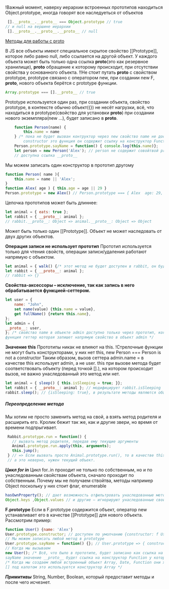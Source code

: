 !Важный момент, наверху иерархии встроенных прототипов находиться Object.prototype, иногда говорят все наследуеться от объектов
```javascript
 [].__proto__.__proto__ === Object.prototype // true
// и null на вершине иерархии
 [].__proto__.__proto__.__proto__ // null
```

[Методы для работы с proto](./methods-for-work-with-prototype.md)

В JS все объекты имеют специальное скрытое свойство [[Prototype]], которое либо равно null, либо ссылается на другой объект.
У каждого объекта может быть только одна ссылка __proto__(это как резервное хранилище), __proto__ обращение к которому происходит, 
при отсутствии свойства у основанного объекта.
!!Не стоит путать __proto__ с свойством prototype, prototype связано с оператором new, при создании new F, __proto__,
нового объекта берётся с prototype функции.
```javascript
Array.prototype === [].__proto__ // true
```
Prototype используется один раз, при создании объекта, свойство prototype, в контексте обычно объект({}) не несёт нагрузки,
всё, что находиться в prototype(свойство для установки __proto__)  при создании нового экземпляра(new ...), будет записано в __proto__.
```javascript
    function Person(name) { 
        this.name = name 
    } /* пока не будет вызван контруктор через new свойство name не доступсно, Person.age === undefined
        constructor это функция он содержит ссылку на конструктор Function черезе __proto__ */
    Person.prototype.sayName = function() { console.log(this.name)};
    let person = new Person('Alex'); // person не содержит совойтвой prototype, prototype содержит Person, у person 
    // доступна ссылка __proto__
```

Мы можем записать один конструктор в прототип другому
```javascript
function Person( name ){
    this.name = name || 'Alex';
}
function Alex( age ) { this.age = age || 29 }
Person.prototype = new Alex() // Person.prototype === { Alex  age: 29, __proto__: Object}
```

Цепочка прототипов может быть длиннее:
```javascript
let animal = { eats: true };
let rabbit = { __proto__: animal };
// rabbit.__proto__: Object => animal.__proto__: Object => Object
``` 
Может быть только один [[Prototype]]. 
Объект не может наследовать от двух других объектов.

****Операция записи не использует прототип****
Прототип используется только для чтения свойств, операции записи/удаления работают напрямую с объектом.
```javascript
let animal = { walk() {/* этот метод не будет доступен в rabbit, он будет доступен только по ссылке __proto__ */}};
let rabbit = { __proto__: animal };
// rabbit => {}
```
****Свойства-аксессоры – исключение, так как запись в него обрабатывается функцией-сеттером.****
```javascript
let user = {
    name: "John",
    set name(value) {this.name = value},
    get fullName() {return this.name},
};
let admin = {
__proto__: user,
}; /* свойство name в объекте admin доступно только через прототип, когда мы обратимся к свойству admin.name, будет вызвана 
функция геттер которая запишет напрямую свойство в объект admin */
```

****Значение this****
Прототипы никак не влияют на this.
!Стрелочные функции не могут быть конструкторами, у них нет this, new Person === Person is not a constructor
Таким образом, вызов сеттера admin.name = в качестве this использует admin, а не user.
this при вызове метода будет соответствовать объекту (перед точкой [].), на котором происходит вызов, не важно 
унаследованный это метод или нет.
```javascript
let animal = { sleep() { this.isSleeping = true; }};
let rabbit = { __proto__: animal }; // модифицирует rabbit.isSleeping
rabbit.sleep(); // {isSleeping: true}, в результате методы являются общими, а состояние объекта — нет.
```

##### Переопределение метода 
Мы хотим не просто заменить метод на свой, а взять метод родителя и расширить его.
Кролик бежит так же, как и другие звери, но время от времени подпрыгивает.

```javascript
 Rabbit.prototype.run = function() {
   // вызвать метод родителя, передав ему текущие аргументы
   Animal.prototype.run.apply(this, arguments);
   this.jump();
 } // => Если вызвать просто Animal.prototype.run(), то в качестве this функция run получит Animal.prototype, 
 // а это неверно, нужен текущий объект.
```

***Цикл for in***
Цикл for..in проходит не только по собственным, но и по унаследованным свойствам объекта, сначало проходит по собственным.
Почему мы не получаем ствойтва, методы например Object поскольку у них стоит флаг, enumerable
```javascript
hasOwnProperty(); // дает возможность отфильтровать унаследованные методы, а итерироваться только по собственным.
Object.keys ,Object.values // и другие – игнорируют унаследованные свойства.
```

**F.prototype**
Если в F.prototype содержится объект, оператор new устанавливает его в качестве [[Prototype]] для нового объекта.
Рассмотрим пример:
```javascript
function User() {name: 'Alex'}
User.prototype.constructor; // доступен по умолчанию {constructor: f User()}
// Мы можем записать любой метод в prototype
User.prototype.sayName = function() {}; // User.prototype => { constructor:  User(), sayName: f }
// Когда мы вызываем 
new User(); /* Всё, что было в прототипе, будет записано как ссылка на новый объект __proto__, в свою очередь у метода
sayName значение __proto__ будет ссылка на конструктор Function у которого в свою очередь ссылка на Object */
/* Когда мы создаем любой встроенный объект Array, Date, Function они хранят свои методы в прототипе, когда мы используем литерал
[] под капотом это используется конструктор Array */
````
***Примитивы***
String, Number, Boolean, который предоставит методы и после чего исчезнет.
